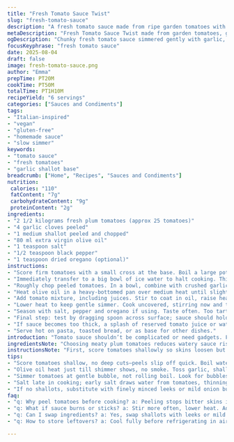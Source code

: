 ```yaml
---
title: "Fresh Tomato Sauce Twist"
slug: "fresh-tomato-sauce"
description: "A fresh tomato sauce made from ripe garden tomatoes with a rustic texture. A garlic and shallot base, simmered slowly with olive oil, salt, and pepper. No fancy gadgets needed, just knives and pots. The sauce thickens until it clings to pasta or bread. Variations include swapping shallots with leeks and adding a pinch of dried oregano for a Mediterranean flair. Perfect for quick dinners when canned tomatoes aren't an option. Relies on sensory cues—look for deep red color and simmering bubbles that slow down. Ideal for vegan and gluten-free diets."
metaDescription: "Fresh Tomato Sauce Twist made from garden tomatoes, garlic, shallots simmered low and slow. Chunky texture, vibrant color, simple ingredients, no blender needed."
ogDescription: "Chunky fresh tomato sauce simmered gently with garlic, shallots, olive oil. Skins peeled, seeds squeezed out, bubbles slow down signaling done."
focusKeyphrase: "fresh tomato sauce"
date: 2025-08-04
draft: false
image: fresh-tomato-sauce.png
author: "Emma"
prepTime: PT20M
cookTime: PT50M
totalTime: PT1H10M
recipeYield: "6 servings"
categories: ["Sauces and Condiments"]
tags:
- "Italian-inspired"
- "vegan"
- "gluten-free"
- "homemade sauce"
- "slow simmer"
keywords:
- "tomato sauce"
- "fresh tomatoes"
- "garlic shallot base"
breadcrumb: ["Home", "Recipes", "Sauces and Condiments"]
nutrition: 
 calories: "110"
 fatContent: "7g"
 carbohydrateContent: "9g"
 proteinContent: "2g"
ingredients:
- "2 1/2 kilograms fresh plum tomatoes (approx 25 tomatoes)"
- "4 garlic cloves peeled"
- "1 medium shallot peeled and chopped"
- "80 ml extra virgin olive oil"
- "1 teaspoon salt"
- "1/2 teaspoon black pepper"
- "1 teaspoon dried oregano (optional)"
instructions:
- "Score firm tomatoes with a small cross at the base. Boil a large pot of water. Immerse tomatoes for 25 seconds; watch closely so they don’t cook through."
- "Immediately transfer to a big bowl of ice water to halt cooking. This shocks skins to loosen; peel carefully starting at the scored cross. Then halve and squeeze out seeds gently. Retain juice—don’t discard, add it back later."
- "Roughly chop peeled tomatoes. In a bowl, combine with crushed garlic and shallot pieces. Don’t puree too much; leave chunky bits to retain fresh texture."
- "Heat olive oil in a heavy-bottomed pan over medium heat until slightly shimmering but not smoking. Toss in garlic and shallot to soften, stirring often. Aromas should bloom but do not brown them or bitterness creeps in."
- "Add tomato mixture, including juices. Stir to coat in oil, raise heat to bring to a soft simmer. Bubbles should form steadily, not furiously."
- "Lower heat to keep gentle simmer. Cook uncovered, stirring now and then so sauce thickens evenly without catching on bottom. Expect 45 to 55 minutes. You want sauce reduced by about a third or until reaching spoon-coating consistency—thick but still a bit loose."
- "Season with salt, pepper and oregano if using. Taste often. Too tart? A pinch of sugar helps balance acidity but add little by little."
- "Final step: test by dragging spoon across surface; sauce should hold shape briefly before filling back in."
- "If sauce becomes too thick, a splash of reserved tomato juice or water adjusts consistency instantly. If thin, simmer a little longer; patience rewards with deeper flavor."
- "Serve hot on pasta, toasted bread, or as base for other dishes."
introduction: "Tomato sauce shouldn’t be complicated or need gadgets. Fresh tomatoes treated well make the difference. I skip blending machines because I want the sauce to have those little chunks—imperfect but real. Garlic with shallots gives a sweeter, less sharp profile than garlic alone. Olive oil carries everything; heat it right so it fills the kitchen with that heady smell but doesn’t burn. Peel tomatoes after a quick boil then shock in ice water—that texture shifts quick and it’s fun to see skins slip off like magic. Simmering low and slow thickens sauce and deepens flavor, patience more than anything else. Salt only at the end to avoid drying out tomatoes during cooking. Always taste during simmering. Adjustments become intuitive. I prefer a sauce that clings to knife like a blanket, rich red, and smells like home."
ingredientsNote: "Choosing meaty plum tomatoes reduces watery sauce risk. A medium shallot softens garlic’s punch without overpowering. Olive oil quality affects final flavor greatly; use the good, but don’t flash heat it or you end up with bitterness. Salt late prevents drawing water too early and diluting flavors. Adjust salt carefully after reduction because concentration intensifies saltiness. Dried oregano optional—adds earthiness but fresh herbs tend to fade in long cooking, so add at the end or omit. Peeling tomatoes by blanching reduces peeling trouble but be quick; overcooking breaks down flesh weakening sauce texture. Save tomato juices after seeding to add back to the sauce, maintaining body and moisture. If no shallots, leeks or mild onion work but chop finely to avoid large bits."
instructionsNote: "First, score tomatoes shallowly so skins loosen but flesh stays intact during blanching. Boil only 25 seconds tops—longer and tomatoes start to cook inside, losing fresh taste and structure. Ice water bath is crucial to stop cooking instantly, making peeling easy. After peeling and seeding, chop roughly instead of pureeing—texture is everything here. Heat olive oil gently then gently soften garlic and shallot, watching for fragrant smell but no browning. Add tomatoes with juice, raise heat just until light bubble forms, then reduce to low simmer. Stir occasionally to prevent sticking or scorching, especially towards thicker end. Simmer uncovered to let excess water evaporate. Sauce ready when spoon drags cleanly and forms a coat; this usually takes 45-55 minutes. Season last—salt enhances flavors but overdosing ruins balance. If sauce thickens too quickly or scorches, add small amounts of tomato juice or water immediately and stir well. Finished sauce can be used immediately or cooled and stored refrigerated for up to 3 days. Flavor improves after resting overnight."
tips:
- "Score tomatoes shallow, no deep cuts—peels slip off quick. Boil water rolling, plunge for max 25 seconds only; too long cooks insides. Shock in ice water fast or skins cling, peeling becomes torture. Juice keep, don’t pour out; body of sauce relies on it. Seeds squeezed out mostly, some left adds rustic texture if you prefer. Chunky tomatoes not mush, fresh feel."
- "Olive oil heat just till shimmer shows, no smoke. Toss garlic, shallot gently to soften, smell blossoms but no browning—watch stove and pan edge for color shift. Bitterness creeps fast if browned. Stir often, low-medium heat steady. Garlic and shallot soften creates aroma base, sweeter, less harsh than garlic solo."
- "Simmer tomatoes at gentle bubble, not rolling boil. Look for bubbles slowing, colors deepen to a rich red—signaling reduction. Stir occasionally, scrape bottom or frying pan scorch spots form. Thickens slowly; aim for coat back of spoon, sauce clings but flows. If thick too fast, a splash reserved tomato juice or water thins instantly, avoid scorch or burn."
- "Salt late in cooking; early salt draws water from tomatoes, thinning sauce. Add pinch, taste, adjust carefully after about 40 minutes reduction, flavors concentrate. Oregano optional, best added with salt or last minutes. Fresh herbs break down to mush here, dried adds subtle earth."
- "If no shallots, substitute with finely minced leeks or mild onion but chop very small to avoid big chunks. Taste shifts slightly; keep that base mellow. Tomato choice matters—plum or Roma preferred, less watery, meaning thicker sauce. Watery tomatoes need longer simmer or risk thin sauce texture."
faq:
- "q: Why peel tomatoes before cooking? a: Peeling stops bitter skins in sauce. Easier to chop too. Skin tough, sticks in mouth. Use quick blanch-ice bath to loosen skins fast. Without peeling sauce can be gritty or bitter sometimes."
- "q: What if sauce burns or sticks? a: Stir more often, lower heat. Add reserved tomato juice or splash water if surface thickens too fast. Use heavy pan bottom to disperse heat. Burned taste ruins everything. Keep watch on pan edges for dark bits."
- "q: Can I swap ingredients? a: Yes, swap shallots with leeks or mild onion, chopped fine to avoid big bites. Oregano optional, add dried for earthiness late or skip if you want cleaner tomato flavor. Garlic mandatory for base aroma tastes better with shallots together."
- "q: How to store leftovers? a: Cool fully before refrigerating in airtight container. Lasts 3 days usually. Freeze in portions for months; good reheated slow in pan, add splash water if thickened too much. Don’t keep warm on stove too long or flavor dulls."

---
```

